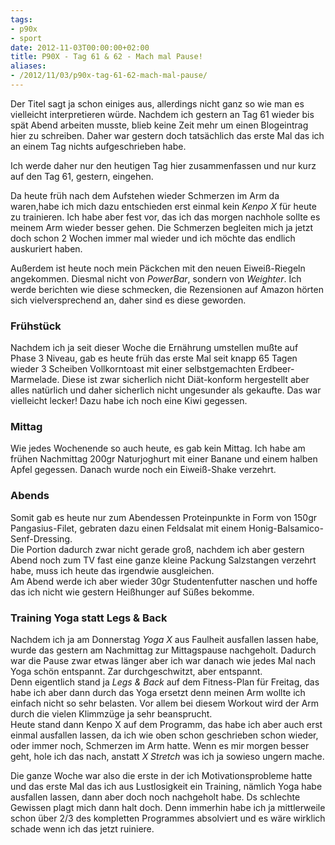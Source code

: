 ```yaml
---
tags:
- p90x
- sport
date: 2012-11-03T00:00:00+02:00
title: P90X - Tag 61 & 62 - Mach mal Pause!
aliases:
- /2012/11/03/p90x-tag-61-62-mach-mal-pause/
---
```


Der Titel sagt ja schon einiges aus, allerdings nicht ganz so wie man es vielleicht interpretieren würde. Nachdem ich gestern an Tag 61 wieder bis spät Abend arbeiten musste, blieb keine Zeit mehr um einen Blogeintrag hier zu schreiben. Daher war gestern doch tatsächlich das erste Mal das ich an einem Tag nichts aufgeschrieben habe.

Ich werde daher nur den heutigen Tag hier zusammenfassen und nur kurz auf den Tag 61, gestern, eingehen.

Da heute früh nach dem Aufstehen wieder Schmerzen im Arm da waren,habe ich mich dazu entschieden erst einmal kein *Kenpo X* für heute zu trainieren. Ich habe aber fest vor, das ich das morgen nachhole sollte es meinem Arm wieder besser gehen. Die Schmerzen begleiten mich ja jetzt doch schon 2 Wochen immer mal wieder und ich möchte das endlich auskuriert haben.

Außerdem ist heute noch mein Päckchen mit den neuen Eiweiß-Riegeln angekommen. Diesmal nicht von *PowerBar*, sondern von *Weighter*. Ich werde berichten wie diese schmecken, die Rezensionen auf Amazon hörten sich vielversprechend an, daher sind es diese geworden.

### Frühstück
Nachdem ich ja seit dieser Woche die Ernährung umstellen mußte auf Phase 3 Niveau, gab es heute früh das erste Mal seit knapp 65 Tagen wieder 3 Scheiben Vollkorntoast mit einer selbstgemachten Erdbeer-Marmelade. Diese ist zwar sicherlich nicht Diät-konform hergestellt aber alles natürlich und daher sicherlich nicht ungesunder als gekaufte. Das war vielleicht lecker! Dazu habe ich noch eine Kiwi gegessen.

### Mittag
Wie jedes Wochenende so auch heute, es gab kein Mittag. Ich habe am frühen Nachmittag 200gr Naturjoghurt mit einer Banane und einem halben Apfel gegessen. Danach wurde noch ein Eiweiß-Shake verzehrt.

### Abends
Somit gab es heute nur zum Abendessen Proteinpunkte in Form von 150gr Pangasius-Filet, gebraten dazu einen Feldsalat mit einem Honig-Balsamico-Senf-Dressing.  
Die Portion dadurch zwar nicht gerade groß, nachdem ich aber gestern Abend noch zum TV fast eine ganze kleine Packung Salzstangen verzehrt habe, muss ich heute das irgendwie ausgleichen.  
Am Abend werde ich aber wieder 30gr Studentenfutter naschen und hoffe das ich nicht wie gestern Heißhunger auf Süßes bekomme.

### Training Yoga statt Legs & Back
Nachdem ich ja am Donnerstag *Yoga X* aus Faulheit ausfallen lassen habe, wurde das gestern am Nachmittag zur Mittagspause nachgeholt. Dadurch war die Pause zwar etwas länger aber ich war danach wie jedes Mal nach Yoga schön entspannt. Zar durchgeschwitzt, aber entspannt.  
Denn eigentlich stand ja *Legs & Back* auf dem Fitness-Plan für Freitag, das habe ich aber dann durch das Yoga ersetzt denn meinen Arm wollte ich einfach nicht so sehr belasten. Vor allem bei diesem Workout wird der Arm durch die vielen Klimmzüge ja sehr beansprucht.  
Heute stand dann Kenpo X auf dem Programm, das habe ich aber auch erst einmal ausfallen lassen, da ich wie oben schon geschrieben schon wieder, oder immer noch, Schmerzen im Arm hatte. Wenn es mir morgen besser geht, hole ich das nach, anstatt *X Stretch* was ich ja sowieso ungern mache.

Die ganze Woche war also die erste in der ich Motivationsprobleme hatte und das erste Mal das ich aus Lustlosigkeit ein Training, nämlich Yoga habe ausfallen lassen, dann aber doch noch nachgeholt habe. Ds schlechte Gewissen plagt mich dann halt doch. Denn immerhin habe ich ja mittlerweile schon über 2/3 des kompletten Programmes absolviert und es wäre wirklich schade wenn ich das jetzt ruiniere.
